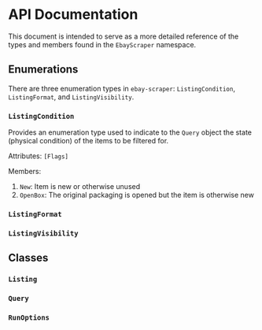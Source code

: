 # API Documentation

This document is intended to serve as a more detailed reference of the types and members found in the `EbayScraper` namespace. 

## Enumerations

There are three enumeration types in `ebay-scraper`: `ListingCondition`, `ListingFormat`, and `ListingVisibility`.

### `ListingCondition`

Provides an enumeration type used to indicate to the `Query` object the state (physical condition) of the items to be filtered for.

Attributes: `[Flags]`

Members:
1. `New`: Item is new or otherwise unused
2. `OpenBox`: The original packaging is opened but the item is otherwise new

### `ListingFormat`

### `ListingVisibility`

## Classes

### `Listing`

### `Query`

### `RunOptions`
